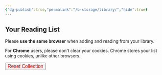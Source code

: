 ```yaml
---
{"dg-publish":true,"permalink":"/b-storage/library/","hide":true}
---
```


## Your Reading List

Please **use the same browser** when adding and reading from your library.

For **Chrome** users, please don't clear your cookies. Chrome stores your list using cookies, unlike other browsers.

<button id="reset-collection" style="color: red; font-size: 16px;">Reset Collection</button>
<div id="library-display"></div>

<script src="https://starryxoxo.github.io/treeajmgar/src/helpers/library.js"></script>
